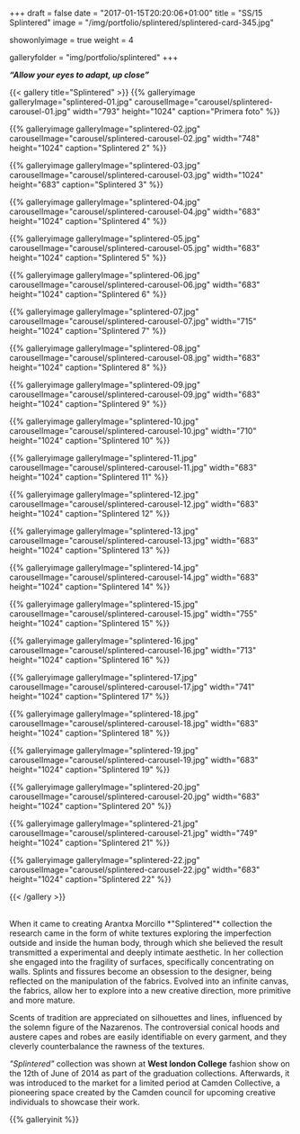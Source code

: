 +++
draft = false
date = "2017-01-15T20:20:06+01:00"
title = "SS/15 Splintered"
image = "/img/portfolio/splintered/splintered-card-345.jpg"

showonlyimage = true
weight = 4

galleryfolder = "img/portfolio/splintered"
+++

***“Allow your eyes to adapt, up close”***

<!--more-->

{{< gallery title="Splintered" >}}
  {{% galleryimage galleryImage="splintered-01.jpg" carouselImage="carousel/splintered-carousel-01.jpg" width="793" height="1024" caption="Primera foto" %}}

  {{% galleryimage galleryImage="splintered-02.jpg" carouselImage="carousel/splintered-carousel-02.jpg" width="748" height="1024" caption="Splintered 2" %}}

  {{% galleryimage galleryImage="splintered-03.jpg" carouselImage="carousel/splintered-carousel-03.jpg" width="1024" height="683" caption="Splintered 3" %}}

  {{% galleryimage galleryImage="splintered-04.jpg" carouselImage="carousel/splintered-carousel-04.jpg" width="683" height="1024" caption="Splintered 4" %}}

  {{% galleryimage galleryImage="splintered-05.jpg" carouselImage="carousel/splintered-carousel-05.jpg" width="683" height="1024" caption="Splintered 5" %}}

  {{% galleryimage galleryImage="splintered-06.jpg" carouselImage="carousel/splintered-carousel-06.jpg" width="683" height="1024" caption="Splintered 6" %}}

  {{% galleryimage galleryImage="splintered-07.jpg" carouselImage="carousel/splintered-carousel-07.jpg" width="715" height="1024" caption="Splintered 7" %}}

  {{% galleryimage galleryImage="splintered-08.jpg" carouselImage="carousel/splintered-carousel-08.jpg" width="683" height="1024" caption="Splintered 8" %}}

  {{% galleryimage galleryImage="splintered-09.jpg" carouselImage="carousel/splintered-carousel-09.jpg" width="683" height="1024" caption="Splintered 9" %}}

  {{% galleryimage galleryImage="splintered-10.jpg" carouselImage="carousel/splintered-carousel-10.jpg" width="710" height="1024" caption="Splintered 10" %}}

  {{% galleryimage galleryImage="splintered-11.jpg" carouselImage="carousel/splintered-carousel-11.jpg" width="683" height="1024" caption="Splintered 11" %}}

  {{% galleryimage galleryImage="splintered-12.jpg" carouselImage="carousel/splintered-carousel-12.jpg" width="683" height="1024" caption="Splintered 12" %}}

  {{% galleryimage galleryImage="splintered-13.jpg" carouselImage="carousel/splintered-carousel-13.jpg" width="683" height="1024" caption="Splintered 13" %}}

  {{% galleryimage galleryImage="splintered-14.jpg" carouselImage="carousel/splintered-carousel-14.jpg" width="683" height="1024" caption="Splintered 14" %}}

  {{% galleryimage galleryImage="splintered-15.jpg" carouselImage="carousel/splintered-carousel-15.jpg" width="755" height="1024" caption="Splintered 15" %}}

  {{% galleryimage galleryImage="splintered-16.jpg" carouselImage="carousel/splintered-carousel-16.jpg" width="713" height="1024" caption="Splintered 16" %}}

  {{% galleryimage galleryImage="splintered-17.jpg" carouselImage="carousel/splintered-carousel-17.jpg" width="741" height="1024" caption="Splintered 17" %}}

  {{% galleryimage galleryImage="splintered-18.jpg" carouselImage="carousel/splintered-carousel-18.jpg" width="683" height="1024" caption="Splintered 18" %}}

  {{% galleryimage galleryImage="splintered-19.jpg" carouselImage="carousel/splintered-carousel-19.jpg" width="683" height="1024" caption="Splintered 19" %}}

  {{% galleryimage galleryImage="splintered-20.jpg" carouselImage="carousel/splintered-carousel-20.jpg" width="683" height="1024" caption="Splintered 20" %}}

  {{% galleryimage galleryImage="splintered-21.jpg" carouselImage="carousel/splintered-carousel-21.jpg" width="749" height="1024" caption="Splintered 21" %}}

  {{% galleryimage galleryImage="splintered-22.jpg" carouselImage="carousel/splintered-carousel-22.jpg" width="683" height="1024" caption="Splintered 22" %}}

{{< /gallery >}}

<br/>
When it came to creating Arantxa Morcillo *"Splintered"* collection the research came in the form of white textures exploring the imperfection outside and inside the human body, through which she believed the result transmitted a experimental and deeply intimate aesthetic. In her collection she engaged into the fragility of surfaces, specifically concentrating on walls. Splints and fissures become an obsession to the designer, being reflected on the manipulation of the fabrics. Evolved into an infinite canvas, the fabrics, allow her to explore into a new creative direction, more primitive and more mature.

Scents of tradition are appreciated on silhouettes and lines, influenced by the solemn figure of the Nazarenos. The controversial conical hoods and austere capes and robes are easily identifiable on every garment, and they cleverly counterbalance the rawness of the textures.

*"Splintered"* collection was shown at **West london College** fashion show on the 12th of June of 2014 as part of the graduation collections. Afterwards, it was introduced to the market for a limited period at Camden Collective, a pioneering space created by the Camden council for upcoming creative individuals to showcase their work.


{{% galleryinit %}}
